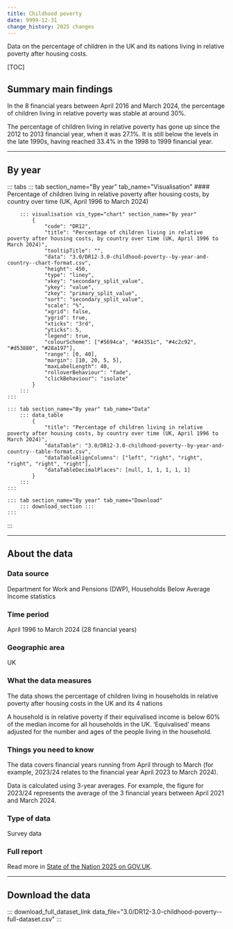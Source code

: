 ```yaml
---
title: Childhood poverty
date: 9999-12-31
change_history: 2025 changes
---
```


Data on the percentage of children in the UK and its nations living in relative poverty after housing costs.

[TOC]

## Summary main findings

In the 8 financial years between April 2016 and March 2024, the percentage of children living in relative poverty was stable at around 30%.

The percentage of children living in relative poverty has gone up since the 2012 to 2013 financial year, when it was 27.1%. It is still below the levels in the late 1990s, having reached 33.4% in the 1998 to 1999 financial year.

---

## By year

::: tabs
    ::: tab section_name="By year" tab_name="Visualisation"
        #### Percentage of children living in relative poverty after housing costs, by country over time (UK, April 1996 to March 2024)

        ::: visualisation vis_type="chart" section_name="By year"
            {
                "code": "DR12",
                "title": "Percentage of children living in relative poverty after housing costs, by country over time (UK, April 1996 to March 2024)",
                "tooltipTitle": "",
                "data": "3.0/DR12-3.0-childhood-poverty--by-year-and-country--chart-format.csv",
                "height": 450,
                "type": "liney",
                "xkey": "secondary_split_value",
                "ykey": "value",
                "zkey": "primary_split_value",
                "sort": "secondary_split_value",
                "scale": "%",
                "xgrid": false,
                "ygrid": true,
                "xticks": "3rd",
                "yticks": 5,
                "legend": true,
                "colourScheme": ["#5694ca", "#d4351c", "#4c2c92", "#d53880", "#28a197"],
                "range": [0, 40],
                "margin": [10, 20, 5, 5],
                "maxLabelLength": 40,
                "rolloverBehaviour": "fade",
                "clickBehaviour": "isolate"
            }
        :::
    :::

    ::: tab section_name="By year" tab_name="Data"
        ::: data_table
            {
                "title": "Percentage of children living in relative poverty after housing costs, by country over time (UK, April 1996 to March 2024)",
                "dataTable": "3.0/DR12-3.0-childhood-poverty--by-year-and-country--table-format.csv",
                "dataTableAlignColumns": ["left", "right", "right", "right", "right", "right"],
                "dataTableDecimalPlaces": [null, 1, 1, 1, 1, 1]
            }
        :::
    :::

    ::: tab section_name="By year" tab_name="Download"
        ::: download_section :::
    :::
:::

---

## About the data

### Data source
Department for Work and Pensions (DWP), Households Below Average Income statistics

### Time period
April 1996 to March 2024 (28 financial years)

### Geographic area
UK

### What the data measures
The data shows the percentage of children living in households in relative poverty after housing costs in the UK and its 4 nations

A household is in relative poverty if their equivalised income is below 60% of the median income for all households in the UK. ‘Equivalised’ means adjusted for the number and ages of the people living in the household.

### Things you need to know
The data covers financial years running from April through to March (for example, 2023/24 relates to the financial year April 2023 to March 2024).

Data is calculated using 3-year averages. For example, the figure for 2023/24 represents the average of the 3 financial years between April 2021 and March 2024. 

### Type of data
Survey data

### Full report
Read more in [State of the Nation 2025 on GOV.UK]().

---

## Download the data

::: download_full_dataset_link data_file="3.0/DR12-3.0-childhood-poverty--full-dataset.csv" :::
